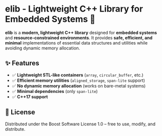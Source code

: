 # **elib - Lightweight C++ Library for Embedded Systems** 🚀  

**elib** is a **modern, lightweight C++ library** designed for **embedded systems** and **resource-constrained environments**. It provides **safe, efficient, and minimal** implementations of essential data structures and utilities while avoiding dynamic memory allocation.  

## **✨ Features**  
- ✅ **Lightweight STL-like containers** (`array`, `circular_buffer`, etc.)  
- ✅ **Efficient memory utilities** (`aligned_storage`, `span-lite` support)  
- ✅ **No dynamic memory allocation** (works on bare-metal systems)  
- ✅ **Minimal dependencies** (only `span-lite`)  
- ✅ **C++17 support**  

## **📜 License**
Distributed under the Boost Software License 1.0 – free to use, modify, and distribute.
